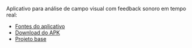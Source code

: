 Aplicativo para análise de campo visual com feedback sonoro em tempo real:
* [Fontes do aplicativo](https://github.com/rroael/virtueyes/tree/main/app/android)
* [Download do APK](https://drive.google.com/file/d/1G8aTFj4s1hhEQ7rCidNAGCTlWpioUv5O/view?usp=sharing)
* [Projeto base](https://github.com/hunglc007/tensorflow-yolov4-tflite)